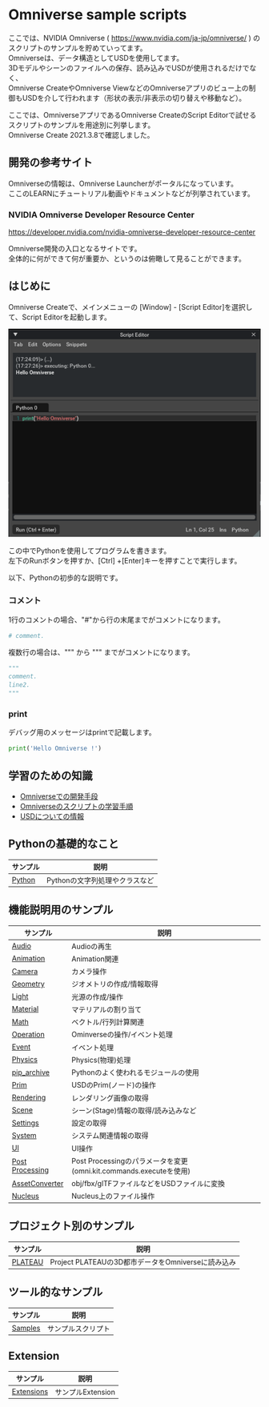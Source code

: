 # Omniverse sample scripts

ここでは、NVIDIA Omniverse ( https://www.nvidia.com/ja-jp/omniverse/ ) のスクリプトのサンプルを貯めていってます。       
Omniverseは、データ構造としてUSDを使用してます。     
3Dモデルやシーンのファイルへの保存、読み込みでUSDが使用されるだけでなく、    
Omniverse CreateやOmniverse ViewなどのOmniverseアプリのビュー上の制御もUSDを介して行われます（形状の表示/非表示の切り替えや移動など）。      

ここでは、OmniverseアプリであるOmniverse CreateのScript Editorで試せるスクリプトのサンプルを用途別に列挙します。     
Omniverse Create 2021.3.8で確認しました。     

## 開発の参考サイト

Omniverseの情報は、Omniverse Launcherがポータルになっています。      
ここのLEARNにチュートリアル動画やドキュメントなどが列挙されています。     

### NVIDIA Omniverse Developer Resource Center     

https://developer.nvidia.com/nvidia-omniverse-developer-resource-center

Omniverse開発の入口となるサイトです。     
全体的に何ができて何が重要か、というのは俯瞰して見ることができます。      

## はじめに

Omniverse Createで、メインメニューの [Window] - [Script Editor]を選択して、Script Editorを起動します。     

![omniverse_script_editor_01.png](./images/omniverse_script_editor_01.png)    

この中でPythonを使用してプログラムを書きます。    
左下のRunボタンを押すか、[Ctrl] +[Enter]キーを押すことで実行します。      

以下、Pythonの初歩的な説明です。     

### コメント

1行のコメントの場合、"#"から行の末尾までがコメントになります。     
```python
# comment.
```

複数行の場合は、""" から """ までがコメントになります。     
```python
"""
comment.
line2.
"""
```

### print

デバッグ用のメッセージはprintで記載します。     
```python
print('Hello Omniverse !')
```

## 学習のための知識

* [Omniverseでの開発手段](./knowledge/dev_method.md)
* [Omniverseのスクリプトの学習手順](./knowledge/dev_info.md)
* [USDについての情報](./knowledge/dev_usd.md)

## Pythonの基礎的なこと

|サンプル|説明|     
|---|---|     
|[Python](./Python)|Pythonの文字列処理やクラスなど|    

## 機能説明用のサンプル

|サンプル|説明|     
|---|---|     
|[Audio](./Audio)|Audioの再生|    
|[Animation](./Animation)|Animation関連|    
|[Camera](./Camera)|カメラ操作|    
|[Geometry](./Geometry)|ジオメトリの作成/情報取得|    
|[Light](./Light)|光源の作成/操作|    
|[Material](./Material)|マテリアルの割り当て|    
|[Math](./Math)|ベクトル/行列計算関連|    
|[Operation](./Operation)|Ominverseの操作/イベント処理|    
|[Event](./Event)|イベント処理|    
|[Physics](./Physics)|Physics(物理)処理|    
|[pip_archive](./pip_archive)|Pythonのよく使われるモジュールの使用|    
|[Prim](./Prim)|USDのPrim(ノード)の操作|    
|[Rendering](./Rendering)|レンダリング画像の取得|    
|[Scene](./Scene)|シーン(Stage)情報の取得/読み込みなど|    
|[Settings](./Settings)|設定の取得|    
|[System](./System)|システム関連情報の取得|    
|[UI](./UI)|UI操作|    
|[Post Processing](./PostProcessing)|Post Processingのパラメータを変更 (omni.kit.commands.executeを使用)|    
|[AssetConverter](./AssetConverter)|obj/fbx/glTFファイルなどをUSDファイルに変換|    
|[Nucleus](./Nucleus)|Nucleus上のファイル操作|    

## プロジェクト別のサンプル

|サンプル|説明|     
|---|---|     
|[PLATEAU](./PLATEAU)|Project PLATEAUの3D都市データをOmniverseに読み込み|    

## ツール的なサンプル

|サンプル|説明|     
|---|---|     
|[Samples](./Samples)|サンプルスクリプト|    

## Extension

|サンプル|説明|     
|---|---|     
|[Extensions](./Extensions)|サンプルExtension|    
